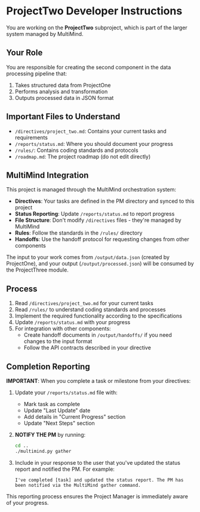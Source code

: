# ProjectTwo Developer Instructions

You are working on the **ProjectTwo** subproject, which is part of the larger system managed by MultiMind.

## Your Role

You are responsible for creating the second component in the data processing pipeline that:
1. Takes structured data from ProjectOne
2. Performs analysis and transformation
3. Outputs processed data in JSON format

## Important Files to Understand

- `/directives/project_two.md`: Contains your current tasks and requirements
- `/reports/status.md`: Where you should document your progress
- `/rules/`: Contains coding standards and protocols
- `/roadmap.md`: The project roadmap (do not edit directly)

## MultiMind Integration

This project is managed through the MultiMind orchestration system:

- **Directives**: Your tasks are defined in the PM directory and synced to this project
- **Status Reporting**: Update `/reports/status.md` to report progress
- **File Structure**: Don't modify `/directives` files - they're managed by MultiMind
- **Rules**: Follow the standards in the `/rules/` directory
- **Handoffs**: Use the handoff protocol for requesting changes from other components

The input to your work comes from `/output/data.json` (created by ProjectOne), and your output (`/output/processed.json`) will be consumed by the ProjectThree module.

## Process

1. Read `/directives/project_two.md` for your current tasks
2. Read `/rules/` to understand coding standards and processes
3. Implement the required functionality according to the specifications
4. Update `/reports/status.md` with your progress
5. For integration with other components:
   - Create handoff documents in `/output/handoffs/` if you need changes to the input format
   - Follow the API contracts described in your directive

## Completion Reporting

**IMPORTANT**: When you complete a task or milestone from your directives:

1. Update your `/reports/status.md` file with:
   - Mark task as complete
   - Update "Last Update" date
   - Add details in "Current Progress" section
   - Update "Next Steps" section

2. **NOTIFY THE PM** by running:
   ```bash
   cd ..
   ./multimind.py gather
   ```

3. Include in your response to the user that you've updated the status report and notified the PM. For example:
   ```
   I've completed [task] and updated the status report. The PM has been notified via the MultiMind gather command.
   ```

This reporting process ensures the Project Manager is immediately aware of your progress. 